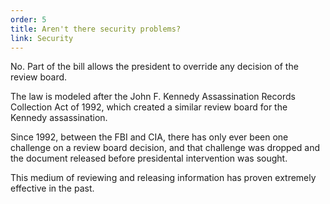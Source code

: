 ```yaml
---
order: 5
title: Aren't there security problems?
link: Security
---
```


No. Part of the bill allows the president to override any decision of the review board. 

The law is modeled after the John F. Kennedy Assassination Records Collection Act of 1992, which created a similar review board for the Kennedy assassination. 

Since 1992, between the FBI and CIA, there has only ever been one challenge on a review board decision, and that challenge was dropped and the document released before presidental intervention was sought. 

This medium of reviewing and releasing information has proven extremely effective in the past.
